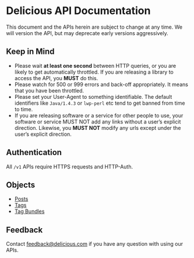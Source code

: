 # Delicious API Documentation

This document and the APIs herein are subject to change at any time. We will version the API, but may deprecate early versions aggressively.

## Keep in Mind

- Please wait **at least one second** between HTTP queries, or you are likely to get automatically throttled. If you are releasing a library to access the API, you **MUST** do this.
- Please watch for 500 or 999 errors and back-off appropriately. It means that you have been throttled.
- Please set your User-Agent to something identifiable. The default identifiers like `Java/1.4.3` or `lwp-perl` etc tend to get banned from time to time.
- If you are releasing software or a service for other people to use, your software or service MUST NOT add any links without a user’s explicit direction. Likewise, you **MUST NOT** modify any urls except under the user’s explicit direction.

## Authentication

All `/v1` APIs require HTTPS requests and HTTP-Auth.

## Objects

* [Posts](https://github.com/avos/delicious-api/blob/master/api/Posts.md)
* [Tags](https://github.com/avos/delicious-api/blob/master/api/Tags.md)
* [Tag Bundles](https://github.com/avos/delicious-api/blob/master/api/TagsBundle.md)

## Feedback

Contact [feedback@delicious.com](mailto:feedback@delicious.com) if you have any question with using our APIs.
